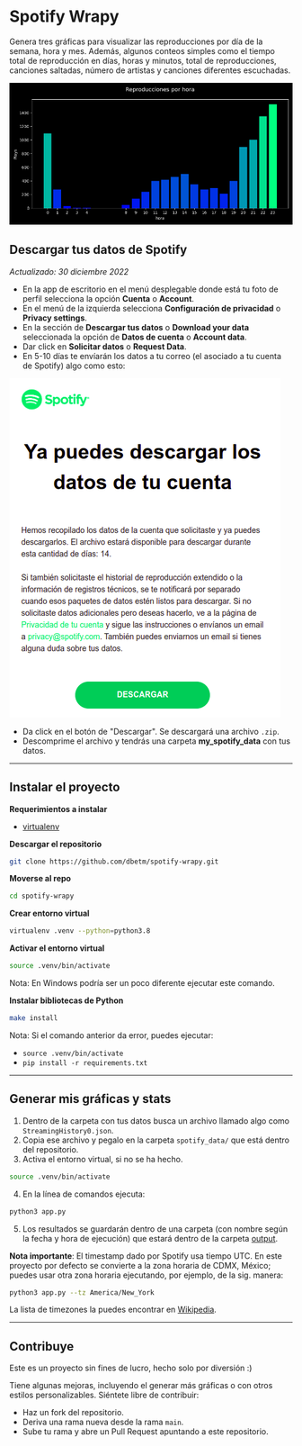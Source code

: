 # Spotify Wrapy
Genera tres gráficas para visualizar las reproducciones por día de la semana, hora y mes. Además, algunos conteos simples como el tiempo total de reproducción en días, horas y minutos, total de reproducciones, canciones saltadas, número de artistas y canciones diferentes escuchadas.

![](assets/plays_per_hour.png)


## Descargar tus datos de Spotify
_Actualizado: 30 diciembre 2022_

- En la app de escritorio en el menú desplegable donde está tu foto de perfil selecciona la opción **Cuenta** o **Account**.
- En el menú de la izquierda selecciona **Configuración de privacidad** o **Privacy settings**.
- En la sección de **Descargar tus datos** o **Download your data** seleccionada la opción de **Datos de cuenta** o **Account data**.
- Dar click en **Solicitar datos** o **Request Data**.
- En 5-10 días te envíarán los datos a tu correo (el asociado a tu cuenta de Spotify) algo como esto:

![](assets/ejemplo_correo_descargar_datos.png) 

- Da click en el botón de "Descargar". Se descargará una archivo `.zip`.
- Descomprime el archivo y tendrás una carpeta **my_spotify_data** con tus datos.

---------------

## Instalar el proyecto

**Requerimientos a instalar**

- [virtualenv](https://virtualenv.pypa.io/en/latest/)

**Descargar el repositorio**
```bash
git clone https://github.com/dbetm/spotify-wrapy.git
```

**Moverse al repo**

```bash
cd spotify-wrapy
```

**Crear entorno virtual**

```bash
virtualenv .venv --python=python3.8
```

**Activar el entorno virtual**

```bash
source .venv/bin/activate
```

Nota: En Windows podría ser un poco diferente ejecutar este comando.

**Instalar bibliotecas de Python**

```bash
make install
```

Nota: Si el comando anterior da error, puedes ejecutar:
- `source .venv/bin/activate`
- `pip install -r requirements.txt`

------------------------

## Generar mis gráficas y stats

1) Dentro de la carpeta con tus datos busca un archivo llamado algo como `StreamingHistory0.json`.
2) Copia ese archivo y pegalo en la carpeta `spotify_data/` que está dentro del repositorio.
3) Activa el entorno virtual, si no se ha hecho.
```bash
source .venv/bin/activate
```
4) En la línea de comandos ejecuta:
```bash
python3 app.py
```
5) Los resultados se guardarán dentro de una carpeta (con nombre según la fecha y hora de ejecución) que estará dentro de la carpeta [output](output/).


**Nota importante**: El timestamp dado por Spotify usa tiempo UTC. En este proyecto por defecto se convierte a la zona horaria de CDMX, México; puedes usar otra zona horaria ejecutando, por ejemplo, de la sig. manera:

```bash
python3 app.py --tz America/New_York
```

La lista de timezones la puedes encontrar en [Wikipedia](https://en.wikipedia.org/wiki/List_of_tz_database_time_zones).

------------------


## Contribuye

Este es un proyecto sin fines de lucro, hecho solo por diversión :)

Tiene algunas mejoras, incluyendo el generar más gráficas o con otros estilos personalizables. Siéntete libre de contribuir:
- Haz un fork del repositorio.
- Deriva una rama nueva desde la rama `main`.
- Sube tu rama y abre un Pull Request apuntando a este repositorio.